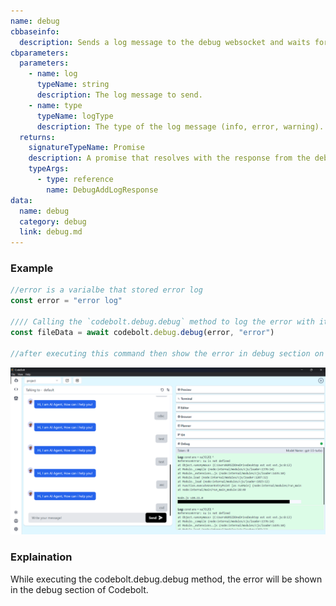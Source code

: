 ```yaml
---
name: debug
cbbaseinfo:
  description: Sends a log message to the debug websocket and waits for a response.
cbparameters:
  parameters:
    - name: log
      typeName: string
      description: The log message to send.
    - name: type
      typeName: logType
      description: The type of the log message (info, error, warning).
  returns:
    signatureTypeName: Promise
    description: A promise that resolves with the response from the debug event.
    typeArgs:
      - type: reference
        name: DebugAddLogResponse
data:
  name: debug
  category: debug
  link: debug.md
---
```

<CBBaseInfo/> 
 <CBParameters/>


### Example

```js
//error is a varialbe that stored error log 
const error = "error log"

//// Calling the `codebolt.debug.debug` method to log the error with its type (e.g., "warning", "error", etc.)
const fileData = await codebolt.debug.debug(error, "error")

//after executing this command then show the error in debug section on coltbolt.

```

![debug](../../../static/img/debug.png)


### Explaination

While executing the codebolt.debug.debug method, the error will be shown in the debug section of Codebolt.